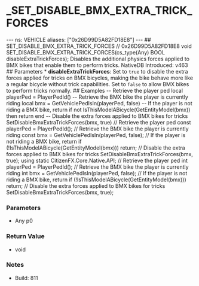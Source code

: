 # _SET_DISABLE_BMX_EXTRA_TRICK_FORCES

--- ns: VEHICLE aliases: ["0x26D99D5A82FD18E8"] --- ## SET_DISABLE_BMX_EXTRA_TRICK_FORCES  // 0x26D99D5A82FD18E8 void SET_DISABLE_BMX_EXTRA_TRICK_FORCES(cs_type(Any) BOOL disableExtraTrickForces);  Disables the additional physics forces applied to BMX bikes that enable them to perform tricks.  NativeDB Introduced: v463  ## Parameters * **disableExtraTrickForces**: Set to `true` to disable the extra forces applied for tricks on BMX bicycles, making the bike behave more like a regular bicycle without trick capabilities. Set to `false` to allow BMX bikes to perform tricks normally.  ## Examples -- Retrieve the player ped local playerPed = PlayerPedId()  -- Retrieve the BMX bike the player is currently riding local bmx = GetVehiclePedIsIn(playerPed, false)  -- If the player is not riding a BMX bike, return if not IsThisModelABicycle(GetEntityModel(bmx)) then return end  -- Disable the extra forces applied to BMX bikes for tricks SetDisableBmxExtraTrickForces(bmx, true)  // Retrieve the player ped const playerPed = PlayerPedId();  // Retrieve the BMX bike the player is currently riding const bmx = GetVehiclePedIsIn(playerPed, false);  // If the player is not riding a BMX bike, return if (!IsThisModelABicycle(GetEntityModel(bmx))) return;  // Disable the extra forces applied to BMX bikes for tricks SetDisableBmxExtraTrickForces(bmx, true);  using static CitizenFX.Core.Native.API;  // Retrieve the player ped int playerPed = PlayerPedId();  // Retrieve the BMX bike the player is currently riding int bmx = GetVehiclePedIsIn(playerPed, false);  // If the player is not riding a BMX bike, return if (!IsThisModelABicycle(GetEntityModel(bmx))) return;  // Disable the extra forces applied to BMX bikes for tricks SetDisableBmxExtraTrickForces(bmx, true);

### Parameters
* Any p0

### Return Value
* void

### Notes
* Build: 811

